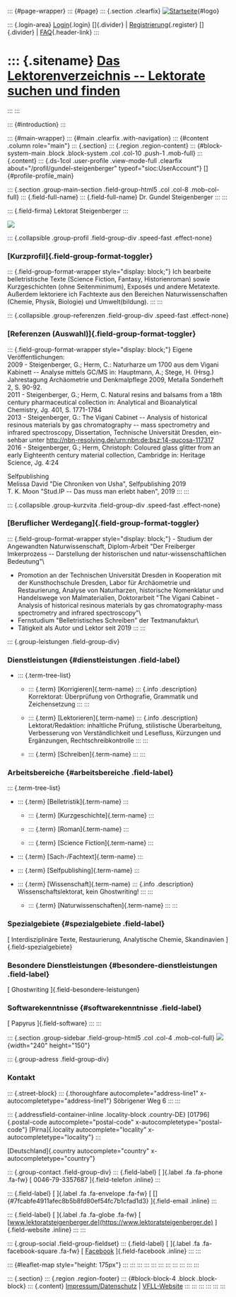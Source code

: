 ::: {#page-wrapper}
::: {#page}
::: {.section .clearfix}
[![Startseite](https://www.lektoren.de/sites/default/files/VfLL_logo.jpg)](/ "Startseite"){#logo}

::: {.login-area}
[Login](/user){.login} []{.divider} \|
[Registrierung](/user/register){.register} []{.divider} \|
[FAQ](/faq-page){.header-link}
:::

::: {.sitename}
[Das Lektorenverzeichnis -- Lektorate suchen und finden](/ "Startseite")
========================================================================
:::
:::

::: {#introduction}
:::

::: {#main-wrapper}
::: {#main .clearfix .with-navigation}
::: {#content .column role="main"}
::: {.section}
::: {.region .region-content}
::: {#block-system-main .block .block-system .col .col-10 .push-1 .mob-full}
::: {.content}
::: {.ds-1col .user-profile .view-mode-full .clearfix about="/profil/gundel-steigenberger" typeof="sioc:UserAccount"}
[]{#profile-profile_main}

::: {.section .group-main-section .field-group-html5 .col .col-8 .mob-col-full}
::: {.field-full-name}
::: {.field-full-name}
Dr. Gundel Steigenberger
:::
:::

::: {.field-firma}
Lektorat Steigenberger
:::

![](https://www.lektoren.de/sites/default/files/styles/profile-image-full/public/default_images/platzhalter_5.png?itok=t0NtqJZe)

::: {.collapsible .group-profil .field-group-div .speed-fast .effect-none}
### [Kurzprofil]{.field-group-format-toggler}

::: {.field-group-format-wrapper style="display: block;"}
Ich bearbeite belletristische Texte (Science Fiction, Fantasy,
Historienroman) sowie Kurzgeschichten (ohne Seitenminimum), Exposés und
andere Metatexte. Außerdem lektoriere ich Fachtexte aus den Bereichen
Naturwissenschaften (Chemie, Physik, Biologie) und Umwelt(bildung).
:::
:::

::: {.collapsible .group-referenzen .field-group-div .speed-fast .effect-none}
### [Referenzen (Auswahl)]{.field-group-format-toggler}

::: {.field-group-format-wrapper style="display: block;"}
Eigene Veröffentlichungen:\
2009 - Steigenberger, G.; Herm, C.: Naturharze um 1700 aus dem Vigani
Kabinett -- Analyse mittels GC/MS in: Hauptmann, A.; Stege, H. (Hrsg.)
Jahrestagung Archäometrie und Denkmalpflege 2009, Metalla Sonderheft 2,
S. 90-92.\
2011 - Steigenberger, G.; Herm, C. Natural resins and balsams from a
18th century pharmaceutical collection in: Analytical and Bioanalytical
Chemistry, Jg. 401, S. 1771-1784\
2013 - Steigenberger, G.: The Vigani Cabinet -- Analysis of historical
resinous materials by gas chromatography -- mass spectrometry and
infrared spectroscopy, Dissertation, Technische Universität Dresden,
ein-sehbar unter
<http://nbn-resolving.de/urn:nbn:de:bsz:14-qucosa-117317>\
2016 - Steigenberger, G.; Herm, Christoph: Coloured glass glitter from
an early Eighteenth century material collection, Cambridge in: Heritage
Science, Jg. 4:24

Selfpublishing\
Melissa David \"Die Chroniken von Usha\", Selfpublishing 2019\
T. K. Moon \"Stud.IP -- Das muss man erlebt haben\", 2019
:::
:::

::: {.collapsible .group-kurzvita .field-group-div .speed-fast .effect-none}
### [Beruflicher Werdegang]{.field-group-format-toggler}

::: {.field-group-format-wrapper style="display: block;"}
\- Studium der Angewandten Naturwissenschaft, Diplom-Arbeit \"Der
Freiberger Imkerprozess -- Darstellung der historischen und
natur-wissenschaftlichen Bedeutung\"\
- Promotion an der Technischen Universität Dresden in Kooperation mit
der Kunsthochschule Dresden, Labor für Archäometrie und Restaurierung,
Analyse von Naturharzen, historische Nomenklatur und Handelswege von
Malmaterialien, Doktorarbeit \"The Vigani Cabinet - Analysis of
historical resinous materials by gas chromatography-mass spectrometry
and infrared spectroscopy\"\
- Fernstudium \"Belletristisches Schreiben\" der Textmanufaktur\
- Tätigkeit als Autor und Lektor seit 2019
:::
:::

::: {.group-leistungen .field-group-div}
### Dienstleistungen {#dienstleistungen .field-label}

-   ::: {.term-tree-list}
    -   ::: {.term}
        [Korrigieren]{.term-name}
        ::: {.info .description}
        Korrektorat: Überprüfung von Orthografie, Grammatik und
        Zeichensetzung
        :::
        :::

    -   ::: {.term}
        [Lektorieren]{.term-name}
        ::: {.info .description}
        Lektorat/Redaktion: inhaltliche Prüfung, stilistische
        Überarbeitung, Verbesserung von Verständlichkeit und Lesefluss,
        Kürzungen und Ergänzungen, Rechtschreibkontrolle
        :::
        :::

    -   ::: {.term}
        [Schreiben]{.term-name}
        :::
    :::

### Arbeitsbereiche {#arbeitsbereiche .field-label}

::: {.term-tree-list}
-   ::: {.term}
    [Belletristik]{.term-name}
    :::

    -   ::: {.term}
        [Kurzgeschichte]{.term-name}
        :::

    -   ::: {.term}
        [Roman]{.term-name}
        :::

    -   ::: {.term}
        [Science Fiction]{.term-name}
        :::

-   ::: {.term}
    [Sach-/Fachtext]{.term-name}
    :::

-   ::: {.term}
    [Selfpublishing]{.term-name}
    :::

-   ::: {.term}
    [Wissenschaft]{.term-name}
    ::: {.info .description}
    Wissenschaftslektorat, kein Ghostwriting!
    :::
    :::

    -   ::: {.term}
        [Naturwissenschaften]{.term-name}
        :::
:::

### Spezialgebiete {#spezialgebiete .field-label}

[ Interdisziplinäre Texte, Restaurierung, Analytische Chemie,
Skandinavien ]{.field-spezialgebiete}

### Besondere Dienstleistungen {#besondere-dienstleistungen .field-label}

[ Ghostwriting ]{.field-besondere-leistungen}

### Softwarekenntnisse {#softwarekenntnisse .field-label}

[ Papyrus ]{.field-software}
:::
:::

::: {.section .group-sidebar .field-group-html5 .col .col-4 .mob-col-full}
![](https://www.lektoren.de/sites/default/files/styles/logo/public/users/profile_logo/logo_2_gross_3.jpg?itok=kQYPo45P){width="240"
height="150"}

::: {.group-adress .field-group-div}
### Kontakt

::: {.street-block}
::: {.thoroughfare autocomplete="address-line1" x-autocompletetype="address-line1"}
Söbrigener Weg 6
:::
:::

::: {.addressfield-container-inline .locality-block .country-DE}
[01796]{.postal-code autocomplete="postal-code"
x-autocompletetype="postal-code"} [Pirna]{.locality
autocomplete="locality" x-autocompletetype="locality"}
:::

[Deutschland]{.country autocomplete="country"
x-autocompletetype="country"}

::: {.group-contact .field-group-div}
::: {.field-label}
[ ]{.label .fa .fa-phone .fa-fw} [ 0046-79-3357687 ]{.field-telefon
.inline}
:::

::: {.field-label}
[ ]{.label .fa .fa-envelope .fa-fw} [
[]{#7fcabfe4911afec8b5b8fd80ef54fc7b1cfad1d3} ]{.field-email .inline}
:::

::: {.field-label}
[ ]{.label .fa .fa-globe .fa-fw} [
[www.lektoratsteigenberger.de](https://www.lektoratsteigenberger.de)
]{.field-website .inline}
:::
:::

::: {.group-social .field-group-fieldset}
::: {.field-label}
[ ]{.label .fa .fa-facebook-square .fa-fw} [
[Facebook](https://www.facebook.com/lektoratsteigenberger)
]{.field-facebook .inline}
:::
:::

::: {#leaflet-map style="height: 175px"}
:::
:::
:::
:::
:::
:::
:::
:::
:::
:::
:::

::: {.section}
::: {.region .region-footer}
::: {#block-block-4 .block .block-block}
::: {.content}
[Impressum/Datenschutz](/impressum) \|
[VFLL-Website](http://www.vfll.de)
:::
:::
:::
:::
:::
:::
